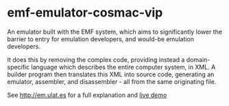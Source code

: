 # emf-emulator-cosmac-vip

An emulator built with the EMF system, which aims to significantly lower the barrier to entry for emulation developers, and would-be emulation developers.

It does this by removing the complex code, providing instead a domain-specific language which describes the entire computer system, in XML. A builder program then translates this XML into source code, generating an emulator, assembler, and disassembler - all from the same originating file.

See <http://em.ulat.es> for a full explanation and [live demo](http://em.ulat.es/machines/CosmacVIP/)
